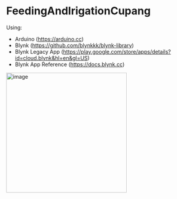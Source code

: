 # FeedingAndIrigationCupang

Using:

- Arduino (https://arduino.cc)
- Blynk (https://github.com/blynkkk/blynk-library)
- Blynk Legacy App (https://play.google.com/store/apps/details?id=cloud.blynk&hl=en&gl=US)
- Blynk App Reference (https://docs.blynk.cc)

<picture>
  <img width="322" alt="image" src="https://user-images.githubusercontent.com/58647636/191256089-6a1b4394-3b4c-44d8-979c-28f0169abbdb.png">
</picture>
